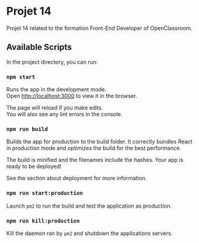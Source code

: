# Projet 14

Projet 14 related to the formation Front-End Developer of OpenClassroom.

## Available Scripts

In the project directory, you can run:

### `npm start`

Runs the app in the development mode.\
Open [http://localhost:3000](http://localhost:3000) to view it in the browser.

The page will reload if you make edits.\
You will also see any lint errors in the console.

### `npm run build`

Builds the app for production to the build folder.
It correctly bundles React in production mode and optimizes the build for the best performance.

The build is minified and the filenames include the hashes.
Your app is ready to be deployed!

See the section about deployment for more information.

### `npm run start:production`

Launch `pm2` to run the build and test the application as production.

### `npm run kill:production`

Kill the daemon ran by `pm2` and shutdown the applications servers.